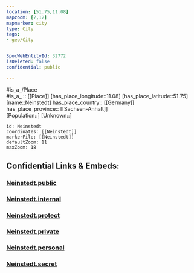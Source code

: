 ```yaml
---
location: [51.75,11.08] 
mapzoom: [7,12] 
mapmarker: city 
type: City
tags:
- geo/City


SpocWebEntityId: 32772
isDeleted: false
confidential: public

---
```

#is_a_/Place  
#is_a_ :: [[Place]] 
[has_place_longitude::11.08] 
[has_place_latitude::51.75] 
[name::Neinstedt] 
has_place_country:: [[Germany]]  
has_place_province:: [[Sachsen-Anhalt]]  
[Population::] 
[Unknown::] 


```leaflet
id: Neinstedt
coordinates: [[Neinstedt]] 
markerFile: [[Neinstedt]] 
defaultZoom: 11 
maxZoom: 18
```


## Confidential Links & Embeds: 

### [Neinstedt.public](/_public/\Earth\Continent\Europe\Europe~Central\Germany\Germany~East\Sachsen-Anhalt\counties~SA\Harz\cities~Harz\Thale\CityNeinstedt.public.md) 

### [Neinstedt.internal](/_internal/\Earth\Continent\Europe\Europe~Central\Germany\Germany~East\Sachsen-Anhalt\counties~SA\Harz\cities~Harz\Thale\CityNeinstedt.internal.md) 

### [Neinstedt.protect](/_protect/\Earth\Continent\Europe\Europe~Central\Germany\Germany~East\Sachsen-Anhalt\counties~SA\Harz\cities~Harz\Thale\CityNeinstedt.protect.md) 

### [Neinstedt.private](/_private/\Earth\Continent\Europe\Europe~Central\Germany\Germany~East\Sachsen-Anhalt\counties~SA\Harz\cities~Harz\Thale\CityNeinstedt.private.md) 

### [Neinstedt.personal](/_personal/\Earth\Continent\Europe\Europe~Central\Germany\Germany~East\Sachsen-Anhalt\counties~SA\Harz\cities~Harz\Thale\CityNeinstedt.personal.md) 

### [Neinstedt.secret](/_secret/\Earth\Continent\Europe\Europe~Central\Germany\Germany~East\Sachsen-Anhalt\counties~SA\Harz\cities~Harz\Thale\CityNeinstedt.secret.md)

